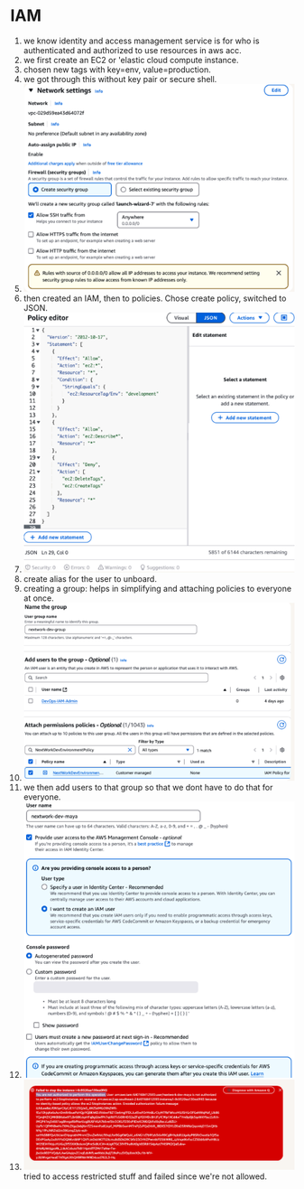 # IAM
1. we know identity and access management service is for who is authenticated and authorized to use resources in aws acc.
2. we first create an EC2 or 'elastic cloud compute instance.
3. chosen new tags with key=env, value=production.
4. we got through this without key pair or secure shell.
5. ![network config](image.png)
6. then created an IAM, then to policies. Chose create policy, switched to JSON.
7. ![permission on the console](image-1.png)
8. create alias for the user to unboard.
9. creating a group: helps in simplifying and attaching policies to everyone at once.
10. ![name of group with permission attached](image-2.png)
11. we then add users to that group so that we dont have to do that for everyone. 
12. ![user](image-3.png)
13. ![failed usgae](image-4.png)
tried to access restricted stuff and failed since we're not allowed.

